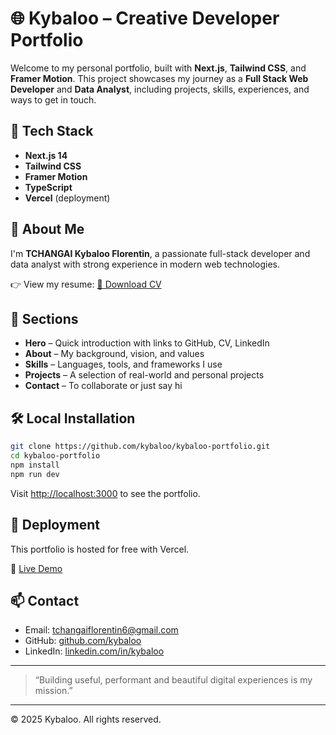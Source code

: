 
# 🌐 Kybaloo – Creative Developer Portfolio

Welcome to my personal portfolio, built with **Next.js**, **Tailwind CSS**, and **Framer Motion**. This project showcases my journey as a **Full Stack Web Developer** and **Data Analyst**, including projects, skills, experiences, and ways to get in touch.

## 🚀 Tech Stack

- **Next.js 14**
- **Tailwind CSS**
- **Framer Motion**
- **TypeScript**
- **Vercel** (deployment)

## 🎯 About Me

I'm **TCHANGAI Kybaloo Florentin**, a passionate full-stack developer and data analyst with strong experience in modern web technologies.

👉 View my resume: [📄 Download CV](./TCHANGAI_Florentin_Resume.pdf)

## 🧱 Sections

- **Hero** – Quick introduction with links to GitHub, CV, LinkedIn
- **About** – My background, vision, and values
- **Skills** – Languages, tools, and frameworks I use
- **Projects** – A selection of real-world and personal projects
- **Contact** – To collaborate or just say hi

## 🛠 Local Installation

```bash
git clone https://github.com/kybaloo/kybaloo-portfolio.git
cd kybaloo-portfolio
npm install
npm run dev
```

Visit [http://localhost:3000](http://localhost:3000) to see the portfolio.

## 🧪 Deployment

This portfolio is hosted for free with Vercel.

🔗 [Live Demo](https://kybaloo-portfolio.vercel.app)

## 📫 Contact

- Email: [tchangaiflorentin6@gmail.com](mailto:tchangaiflorentin6@gmail.com)
- GitHub: [github.com/kybaloo](https://github.com/kybaloo)
- LinkedIn: [linkedin.com/in/kybaloo](https://linkedin.com/in/kybaloo)

---

> “Building useful, performant and beautiful digital experiences is my mission.”

---

© 2025 Kybaloo. All rights reserved.
